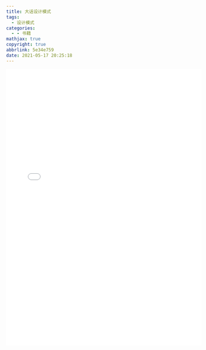 ```yaml
---
title: 大话设计模式
tags:
  - 设计模式
categories:
  - - 书籍
mathjax: true
copyright: true
abbrlink: 5e34e759
date: 2021-05-17 20:25:18
---
```


<!--more-->

<embed src="/file/大话设计模式.pdf" width="105%" height="750" type="application/pdf">